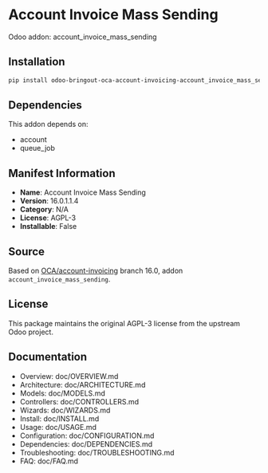 # Account Invoice Mass Sending

Odoo addon: account_invoice_mass_sending

## Installation

```bash
pip install odoo-bringout-oca-account-invoicing-account_invoice_mass_sending
```

## Dependencies

This addon depends on:
- account
- queue_job

## Manifest Information

- **Name**: Account Invoice Mass Sending
- **Version**: 16.0.1.1.4
- **Category**: N/A
- **License**: AGPL-3
- **Installable**: False

## Source

Based on [OCA/account-invoicing](https://github.com/OCA/account-invoicing) branch 16.0, addon `account_invoice_mass_sending`.

## License

This package maintains the original AGPL-3 license from the upstream Odoo project.

## Documentation

- Overview: doc/OVERVIEW.md
- Architecture: doc/ARCHITECTURE.md
- Models: doc/MODELS.md
- Controllers: doc/CONTROLLERS.md
- Wizards: doc/WIZARDS.md
- Install: doc/INSTALL.md
- Usage: doc/USAGE.md
- Configuration: doc/CONFIGURATION.md
- Dependencies: doc/DEPENDENCIES.md
- Troubleshooting: doc/TROUBLESHOOTING.md
- FAQ: doc/FAQ.md
